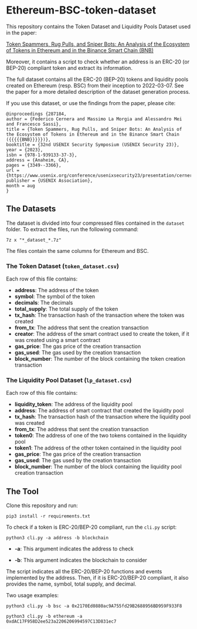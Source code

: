# Ethereum-BSC-token-dataset

This repository contains the Token Dataset and Liquidity Pools Dataset used in the paper:

[Token Spammers, Rug Pulls, and Sniper Bots: An Analysis of the Ecosystem of Tokens in Ethereum and in the Binance Smart Chain (BNB)](https://www.usenix.org/system/files/usenixsecurity23-cernera.pdf)

Moreover, it contains a script to check whether an address is an ERC-20 (or BEP-20) compliant token and extract its information.

The full dataset contains all the ERC-20 (BEP-20) tokens and liquidity pools created on Ethereum (resp. BSC) from their inception to 2022-03-07. 
See the paper for a more detailed description of the dataset generation process.

If you use this dataset, or use the findings from the paper, please cite:

```
@inproceedings {287184,
author = {Federico Cernera and Massimo La Morgia and Alessandro Mei and Francesco Sassi},
title = {Token Spammers, Rug Pulls, and Sniper Bots: An Analysis of the Ecosystem of Tokens in Ethereum and in the Binance Smart Chain ({{{{{BNB}}}}})},
booktitle = {32nd USENIX Security Symposium (USENIX Security 23)},
year = {2023},
isbn = {978-1-939133-37-3},
address = {Anaheim, CA},
pages = {3349--3366},
url = {https://www.usenix.org/conference/usenixsecurity23/presentation/cernera},
publisher = {USENIX Association},
month = aug
}
```

## The Datasets
The dataset is divided into four compressed files contained in the ```dataset``` folder. To extract the files, run the following command: 
```
7z x "*_dataset_*.7z"
```
The files contain the same columns for Ethereum and BSC.

### The Token Dataset (```token_dataset.csv```)
Each row of this file contains:
* **address**: The address of the token
* **symbol**: The symbol of the token
* **decimals**: The decimals
* **total_supply**: The total supply of the token
* **tx_hash**: The transaction hash of the transaction where the token was created
* **from_tx**: The address that sent the creation transaction
* **creator**: The address of the smart contract used to create the token, if it was created using a smart contract
* **gas_price**: The gas price of the creation transaction
* **gas_used**: The gas used by the creation transaction
* **block_number**: The number of the block containing the token creation transaction


### The Liquidity Pool Dataset (```lp_dataset.csv```)
Each row of this file contains:
* **liquidity_token**: The address of the liquidity pool
* **address**: The address of smart contract that created the liquidity pool
* **tx_hash**: The transaction hash of the transaction where the liquidity pool was created
* **from_tx**: The address that sent the creation transaction
* **token0**: The address of one of the two tokens contained in the liquidity pool
* **token1**: The address of the other token contained in the liquidity pool
* **gas_price**: The gas price of the creation transaction
* **gas_used**: The gas used by the creation transaction
* **block_number**: The number of the block containing the liquidity pool creation transaction
  

## The Tool

Clone this repository and run:

```
pip3 install -r requirements.txt
```
To check if a token is ERC-20/BEP-20 compliant, run the ```cli.py``` script:

```
python3 cli.py -a address -b blockchain 
```

* **-a**: This argument indicates the address to check

* **-b**: This argument indicates the blockchain to consider
    
The script indicates all the ERC-20/BEP-20 functions and events implemented by the address.
Then, if it is ERC-20/BEP-20 compliant, it also provides the name, symbol, total supply, and decimal.

Two usage examples:
```
python3 cli.py -b bsc -a 0x2170Ed0880ac9A755fd29B2688956BD959F933F8
```
```
python3 cli.py -b ethereum -a 0xdAC17F958D2ee523a2206206994597C13D831ec7
```

